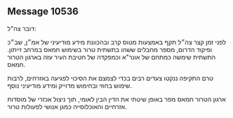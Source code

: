 ## Message 10536

דובר צה"ל:

לפני זמן קצר צה״ל תקף באמצעות מטוס קרב ובהכוונת מידע מודיעיני של אמ״ן, שב״כ ופיקוד הדרום, מספר מחבלים ששהו בתשתית טרור בשימוש חמאס במרחב  זייתון. 
התשתית שימשה כמתחם של אונר"א וכמפקדה של חטיבת העיר עזה בארגון הטרור חמאס.

טרם התקיפה ננקטו צעדים רבים בכדי לצמצם את הסיכוי לפגיעה באזרחים, לרבות שימוש בחוזי ובחימוש מדוייק ומידע מודיעיני נוסף.

ארגון הטרור חמאס מפר באופן שיטתי את הדין הבין לאומי, תוך ניצול אכזרי של מוסדות אזרחיים והאוכלוסייה כמגן אנושי לפעולות טרור.

